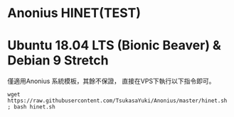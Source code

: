 # Anonius HINET(TEST)
# Ubuntu 18.04 LTS (Bionic Beaver) & Debian 9 Stretch 
僅適用Anonius 系統模板，其餘不保證，
直接在VPS下執行以下指令即可。
```
wget https://raw.githubusercontent.com/TsukasaYuki/Anonius/master/hinet.sh ; bash hinet.sh
```
